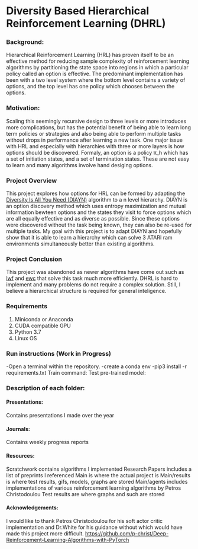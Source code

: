 # Diversity Based Hierarchical Reinforcement Learning (DHRL)

### Background:
Hierarchical Reinforcement Learning (HRL) has proven itself to be an effective method for reducing sample complexity of reinforcement learning algorithms by partitioning the state space into regions in which a particular policy called an option is effective. The predominant implementation has been with a two level system where the bottom level contains a variety of options, and the top level has one policy which chooses between the options.

### Motivation:
Scaling this seemingly recursive design to three levels or more introduces more complications, but has the potential benefit of being able to learn long term policies or strategies and also being able to perform multiple tasks without drops in performance after learning a new task. One major issue with HRL and especially with hierarchies with three or more layers is how options should be discovered. Formaly, an option is a policy π_h which has a set of initiation states, and a set of termination states. These are not easy to learn and many algorithms involve hand desiging options. 

### Project Overview
This project explores how options for  HRL can be formed by adapting the [Diversity Is All You Need (DIAYN)](https://arxiv.org/abs/1802.06070) algorithm to a n level hierarchy. DIAYN is an option discovery method which uses entropy maximization and mutual information bewteen options and the states they visit to force options which are all equally effective and as diverse as possible. Since these options were discovered without the task being known, they can also be re-used for multiple tasks.
My goal with this project is to adapt DIAYN and hopefully show that it is able to learn a hierarchy which can solve 3 ATARI ram environments simultaneously better than existing algorithms.

### Project Conclusion
This project was abandoned as newer algorithms have come out such as [lwf](https://arxiv.org/abs/1606.09282) and [ewc](https://arxiv.org/pdf/1612.00796.pdf) that solve this task much more efficiently. DHRL is hard to implement and many problems do not require a complex solution. Still, I believe a hierarchical structure is required for general inteligence.

### Requirements 
1. Miniconda or Anaconda
2. CUDA compatible GPU
3. Python 3.7
4. Linux OS 

### Run instructions (Work in Progress)
-Open a terminal within the repository.
-create a conda env
-pip3 install -r requirements.txt
Train command:
Test pre-trained model:
### Description of each folder:
#### Presentations:
Contains presentations I made over the year
#### Journals:
Contains weekly progress reports
#### Resources:
Scratchwork contains algorithms I implemented
Research Papers includes a list of preprints I referenced
Main is where the actual project is
Main/results is where test results, gifs, models, graphs are stored
Main/agents includes implementations of various reinforcement learning algorithms by Petros Christodoulou
Test results are where graphs and such are stored
#### Acknowledgements:
I would like to thank Petros Christodoulou for his soft actor critic implementation and Dr.White for his guidance without which would have made this project more difficult. 
https://github.com/p-christ/Deep-Reinforcement-Learning-Algorithms-with-PyTorch
